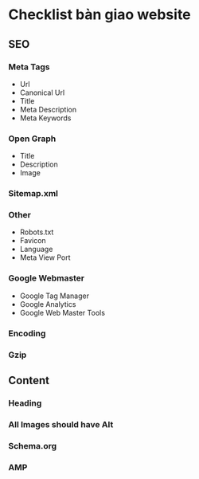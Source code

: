 # Checklist bàn giao website

## SEO
### Meta Tags
* Url
* Canonical Url
* Title
* Meta Description
* Meta Keywords

### Open Graph
* Title
* Description
* Image

### Sitemap.xml

### Other
* Robots.txt
* Favicon
* Language
* Meta View Port

### Google Webmaster
* Google Tag Manager
* Google Analytics
* Google Web Master Tools

### Encoding

### Gzip


## Content
### Heading

### All Images should have Alt

### Schema.org

### AMP
